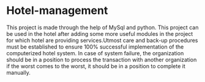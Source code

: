 # Hotel-management
This project is made through the help of MySql and python.
This project can be used in the hotel after
adding some more useful modules in the
project for which hotel are providing
services.Utmost care and back-up procedures
must be established to ensure 100% successful
implementation of the computerized hotel
system. In case of system failure, the
organization should be in a position to process
the transaction with another organization if the
worst comes to the worst, it should be in a
position to complete it manually.
